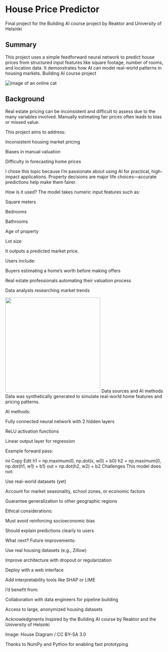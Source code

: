 # House Price Predictor
Final project for the Building AI course project by Reaktor and University of Helsinki

## Summary
This project uses a simple feedforward neural network to predict house prices from structured input features like square footage, number of rooms, and location data. It demonstrates how AI can model real-world patterns in housing markets. Building AI course project

![image of an online cat](https://tinyurl.com/elementsofaicat)

## Background
Real estate pricing can be inconsistent and difficult to assess due to the many variables involved. Manually estimating fair prices often leads to bias or missed value.

This project aims to address:

Inconsistent housing market pricing

Biases in manual valuation

Difficulty in forecasting home prices

I chose this topic because I’m passionate about using AI for practical, high-impact applications. Property decisions are major life choices—accurate predictions help make them fairer.

How is it used?
The model takes numeric input features such as:

Square meters

Bedrooms

Bathrooms

Age of property

Lot size

It outputs a predicted market price.

Users include:

Buyers estimating a home’s worth before making offers

Real estate professionals automating their valuation process

Data analysts researching market trends

<img src="https://upload.wikimedia.org/wikipedia/commons/a/ae/House_diagram.jpg" width="300">
Data sources and AI methods
Data was synthetically generated to simulate real-world home features and pricing patterns.

AI methods:

Fully connected neural network with 2 hidden layers

ReLU activation functions

Linear output layer for regression

Example forward pass:

ini
Copy
Edit
h1 = np.maximum(0, np.dot(x, w0) + b0)
h2 = np.maximum(0, np.dot(h1, w1) + b1)
out = np.dot(h2, w2) + b2
Challenges
This model does not:

Use real-world datasets (yet)

Account for market seasonality, school zones, or economic factors

Guarantee generalization to other geographic regions

Ethical considerations:

Must avoid reinforcing socioeconomic bias

Should explain predictions clearly to users

What next?
Future improvements:

Use real housing datasets (e.g., Zillow)

Improve architecture with dropout or regularization

Deploy with a web interface

Add interpretability tools like SHAP or LIME

I’d benefit from:

Collaboration with data engineers for pipeline building

Access to large, anonymized housing datasets

Acknowledgments
Inspired by the Building AI course by Reaktor and the University of Helsinki

Image: House Diagram / CC BY-SA 3.0

Thanks to NumPy and Python for enabling fast prototyping
